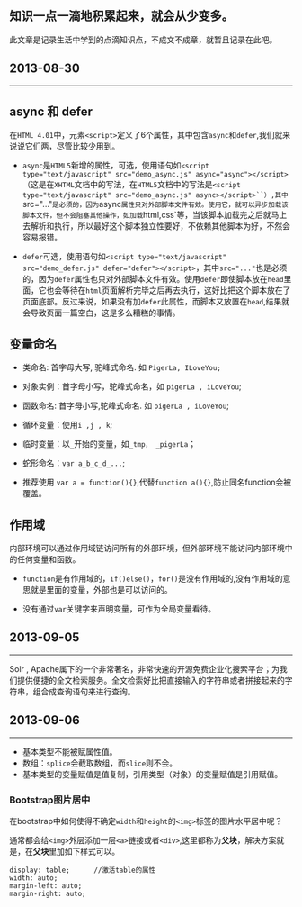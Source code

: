 ## 知识一点一滴地积累起来，就会从少变多。 ##

此文章是记录生活中学到的点滴知识点，不成文不成章，就暂且记录在此吧。

## 2013-08-30 ##

----------

## async 和 defer ##

在`HTML 4.01`中，元素`<script>`定义了6个属性，其中包含`async`和`defer`,我们就来说说它们两，尽管比较少用到。

- `async`是`HTML5`新增的属性，可选，使用语句如`<script type="text/javascript" src="demo_async.js" async="async"></script>`（这是在`XHTML`文档中的写法，在`HTML5`文档中的写法是`<script type="text/javascript" src="demo_async.js" async></script>``）,其中`src="..."`是必须的，因为`async`属性只对外部脚本文件有效。使用它，就可以异步加载该脚本文件，但不会阻塞其他操作，如加载`html,css`等，当该脚本加载完之后就马上去解析和执行，所以最好这个脚本独立性要好，不依赖其他脚本为好，不然会容易报错。

- `defer`可选，使用语句如`<script type="text/javascript" src="demo_defer.js" defer="defer"></script>`，其中`src="..."`也是必须的，因为`defer`属性也只对外部脚本文件有效。使用`defer`即使脚本放在`head`里面，它也会等待在`html`页面解析完毕之后再去执行，这好比把这个脚本放在了页面底部。反过来说，如果没有加`defer`此属性，而脚本又放置在`head`,结果就会导致页面一篇空白，这是多么糟糕的事情。

## 变量命名 ##

- 类命名: 首字母大写, 驼峰式命名. 如 `PigerLa, ILoveYou;`

- 对象实例：首字母小写，驼峰式命名，如 `pigerLa , iLoveYou`;

- 函数命名: 首字母小写,驼峰式命名. 如 `pigerLa , iLoveYou`;

- 循环变量：使用`i ,j , k`;
- 临时变量：以`_`开始的变量，如`_tmp， _pigerLa`；

- 蛇形命名：`var a_b_c_d_...`;

- 推荐使用 `var a = function(){}`,代替`function a(){}`,防止同名function会被覆盖。

## 作用域 ##

内部环境可以通过作用域链访问所有的外部环境，但外部环境不能访问内部环境中的任何变量和函数。

- `function`是有作用域的，`if()else()`，`for()`是没有作用域的,没有作用域的意思就是里面的变量，外部也是可以访问的。

- 没有通过`var`关键字来声明变量，可作为全局变量看待。


## 2013-09-05 ##

----------


Solr , Apache属下的一个非常著名，非常快速的开源免费企业化搜索平台；为我们提供便捷的全文检索服务。全文检索好比把直接输入的字符串或者拼接起来的字符串，组合成查询语句来进行查询。

## 2013-09-06 ##

----------
- 基本类型不能被赋属性值。
- 数组：`splice`会截取数组，而`slice`则不会。
- 基本类型的变量赋值是值复制，引用类型（对象）的变量赋值是引用赋值。

### Bootstrap图片居中 ###

在bootstrap中如何使得不确定`width`和`height`的`<img>`标签的图片水平居中呢？

通常都会给`<img>`外层添加一层`<a>`链接或者`<div>`,这里都称为**父块**，解决方案就是，在**父块**里加如下样式可以。

    display: table;      //激活table的属性
	width: auto;		
	margin-left: auto;
	margin-right: auto;


